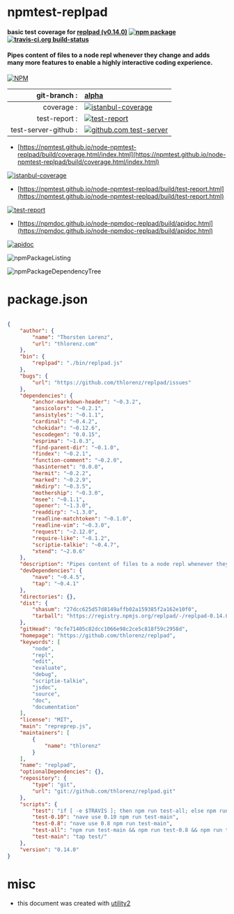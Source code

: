 # npmtest-replpad

#### basic test coverage for  [replpad (v0.14.0)](https://github.com/thlorenz/replpad)  [![npm package](https://img.shields.io/npm/v/npmtest-replpad.svg?style=flat-square)](https://www.npmjs.org/package/npmtest-replpad) [![travis-ci.org build-status](https://api.travis-ci.org/npmtest/node-npmtest-replpad.svg)](https://travis-ci.org/npmtest/node-npmtest-replpad)

#### Pipes content of files to a node repl whenever they change and adds many more features to enable a highly interactive coding experience.

[![NPM](https://nodei.co/npm/replpad.png?downloads=true&downloadRank=true&stars=true)](https://www.npmjs.com/package/replpad)

| git-branch : | [alpha](https://github.com/npmtest/node-npmtest-replpad/tree/alpha)|
|--:|:--|
| coverage : | [![istanbul-coverage](https://npmtest.github.io/node-npmtest-replpad/build/coverage.badge.svg)](https://npmtest.github.io/node-npmtest-replpad/build/coverage.html/index.html)|
| test-report : | [![test-report](https://npmtest.github.io/node-npmtest-replpad/build/test-report.badge.svg)](https://npmtest.github.io/node-npmtest-replpad/build/test-report.html)|
| test-server-github : | [![github.com test-server](https://npmtest.github.io/node-npmtest-replpad/GitHub-Mark-32px.png)](https://npmtest.github.io/node-npmtest-replpad/build/app/index.html) | | build-artifacts : | [![build-artifacts](https://npmtest.github.io/node-npmtest-replpad/glyphicons_144_folder_open.png)](https://github.com/npmtest/node-npmtest-replpad/tree/gh-pages/build)|

- [https://npmtest.github.io/node-npmtest-replpad/build/coverage.html/index.html](https://npmtest.github.io/node-npmtest-replpad/build/coverage.html/index.html)

[![istanbul-coverage](https://npmtest.github.io/node-npmtest-replpad/build/screenCapture.buildCi.browser.%252Ftmp%252Fbuild%252Fcoverage.lib.html.png)](https://npmtest.github.io/node-npmtest-replpad/build/coverage.html/index.html)

- [https://npmtest.github.io/node-npmtest-replpad/build/test-report.html](https://npmtest.github.io/node-npmtest-replpad/build/test-report.html)

[![test-report](https://npmtest.github.io/node-npmtest-replpad/build/screenCapture.buildCi.browser.%252Ftmp%252Fbuild%252Ftest-report.html.png)](https://npmtest.github.io/node-npmtest-replpad/build/test-report.html)

- [https://npmdoc.github.io/node-npmdoc-replpad/build/apidoc.html](https://npmdoc.github.io/node-npmdoc-replpad/build/apidoc.html)

[![apidoc](https://npmdoc.github.io/node-npmdoc-replpad/build/screenCapture.buildCi.browser.%252Ftmp%252Fbuild%252Fapidoc.html.png)](https://npmdoc.github.io/node-npmdoc-replpad/build/apidoc.html)

![npmPackageListing](https://npmtest.github.io/node-npmtest-replpad/build/screenCapture.npmPackageListing.svg)

![npmPackageDependencyTree](https://npmtest.github.io/node-npmtest-replpad/build/screenCapture.npmPackageDependencyTree.svg)



# package.json

```json

{
    "author": {
        "name": "Thorsten Lorenz",
        "url": "thlorenz.com"
    },
    "bin": {
        "replpad": "./bin/replpad.js"
    },
    "bugs": {
        "url": "https://github.com/thlorenz/replpad/issues"
    },
    "dependencies": {
        "anchor-markdown-header": "~0.3.2",
        "ansicolors": "~0.2.1",
        "ansistyles": "~0.1.1",
        "cardinal": "~0.4.2",
        "chokidar": "~0.12.6",
        "escodegen": "0.0.15",
        "esprima": "~1.0.3",
        "find-parent-dir": "~0.1.0",
        "findex": "~0.2.1",
        "function-comment": "~0.2.0",
        "hasinternet": "0.0.0",
        "hermit": "~0.2.2",
        "marked": "~0.2.9",
        "mkdirp": "~0.3.5",
        "mothership": "~0.3.0",
        "msee": "~0.1.1",
        "opener": "~1.3.0",
        "readdirp": "~1.3.0",
        "readline-matchtoken": "~0.1.0",
        "readline-vim": "~0.3.0",
        "request": "~2.12.0",
        "require-like": "~0.1.2",
        "scriptie-talkie": "~0.4.7",
        "xtend": "~2.0.6"
    },
    "description": "Pipes content of files to a node repl whenever they change and adds many more features to enable a highly interactive coding experience.",
    "devDependencies": {
        "nave": "~0.4.5",
        "tap": "~0.4.1"
    },
    "directories": {},
    "dist": {
        "shasum": "27dcc625d57d8149affb02a159385f2a162e10f0",
        "tarball": "https://registry.npmjs.org/replpad/-/replpad-0.14.0.tgz"
    },
    "gitHead": "0cfe71405c82dcc1066e98c2ce5c818f59c2958d",
    "homepage": "https://github.com/thlorenz/replpad",
    "keywords": [
        "node",
        "repl",
        "edit",
        "evaluate",
        "debug",
        "scriptie-talkie",
        "jsdoc",
        "source",
        "doc",
        "documentation"
    ],
    "license": "MIT",
    "main": "repreprep.js",
    "maintainers": [
        {
            "name": "thlorenz"
        }
    ],
    "name": "replpad",
    "optionalDependencies": {},
    "repository": {
        "type": "git",
        "url": "git://github.com/thlorenz/replpad.git"
    },
    "scripts": {
        "test": "if [ -e $TRAVIS ]; then npm run test-all; else npm run test-main; fi",
        "test-0.10": "nave use 0.10 npm run test-main",
        "test-0.8": "nave use 0.8 npm run test-main",
        "test-all": "npm run test-main && npm run test-0.8 && npm run test-0.10",
        "test-main": "tap test/"
    },
    "version": "0.14.0"
}
```



# misc
- this document was created with [utility2](https://github.com/kaizhu256/node-utility2)
